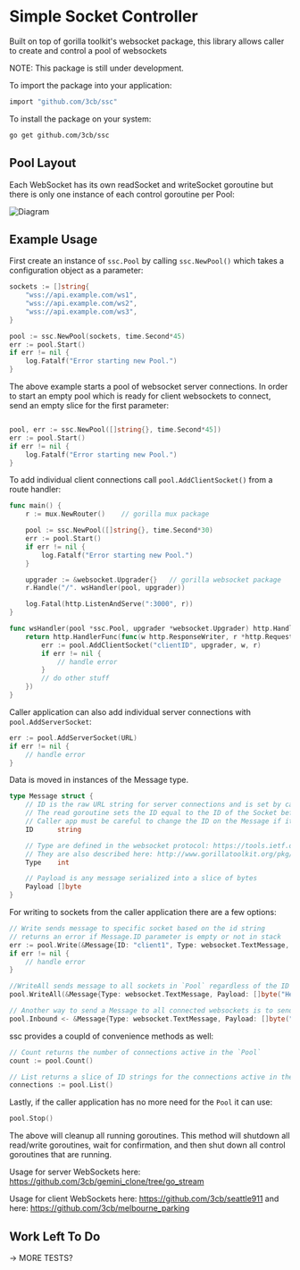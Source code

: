 # Simple Socket Controller
Built on top of gorilla toolkit's websocket package, this library allows caller to create and control a pool of websockets

NOTE: This package is still under development.

To import the package into your application:

```bash
import "github.com/3cb/ssc"
```

To install the package on your system:

```bash
go get github.com/3cb/ssc
```
## Pool Layout
Each WebSocket has its own readSocket and writeSocket goroutine but there is only one instance of each control goroutine per Pool:


![Diagram](https://images2.imgbox.com/6c/f0/Z1ax6br1_o.png?download=true)

## Example Usage

First create an instance of `ssc.Pool` by calling `ssc.NewPool()` which takes a configuration object as a parameter:
```go
sockets := []string{
    "wss://api.example.com/ws1",
    "wss://api.example.com/ws2",
    "wss://api.example.com/ws3",
}

pool := ssc.NewPool(sockets, time.Second*45)
err := pool.Start()
if err != nil {
    log.Fatalf("Error starting new Pool.")
}
```
The above example starts a pool of websocket server connections.  In order to start an empty pool which is ready for client websockets to connect, send an empty slice for the first parameter:
```go

pool, err := ssc.NewPool([]string{}, time.Second*45])
err := pool.Start()
if err != nil {
    log.Fatalf("Error starting new Pool.")
}
```
To add individual client connections call `pool.AddClientSocket()` from a route handler:

```go
func main() {
	r := mux.NewRouter()	// gorilla mux package

	pool := ssc.NewPool([]string{}, time.Second*30)
	err := pool.Start()
	if err != nil {
	    log.Fatalf("Error starting new Pool.")
	}

	upgrader := &websocket.Upgrader{}	// gorilla websocket package
	r.Handle("/". wsHandler(pool, upgrader))

	log.Fatal(http.ListenAndServe(":3000", r))
}

func wsHandler(pool *ssc.Pool, upgrader *websocket.Upgrader) http.Handler {
	return http.HandlerFunc(func(w http.ResponseWriter, r *http.Request) {
		err := pool.AddClientSocket("clientID", upgrader, w, r)
		if err != nil {
			// handle error
		}
		// do other stuff
	})
}
```
Caller application can also add individual server connections with `pool.AddServerSocket`:
```go
err := pool.AddServerSocket(URL)
if err != nil {
	// handle error
}
```
Data is moved in instances of the Message type.
```go
type Message struct {
	// ID is the raw URL string for server connections and is set by caller application for client connections.
	// The read goroutine sets the ID equal to the ID of the Socket before sending it to the pool to be sent to the outbound channel.
	// Caller app must be careful to change the ID on the Message if it needs to send it to a specific socket in a Pool of client sockets
	ID      string

	// Type are defined in the websocket protocol: https://tools.ietf.org/html/rfc6455
	// They are also described here: http://www.gorillatoolkit.org/pkg/websocket#constants
	Type    int

	// Payload is any message serialized into a slice of bytes
	Payload []byte
}
```
For writing to sockets from the caller application there are a few options:
```go
// Write sends message to specific socket based on the id string
// returns an error if Message.ID parameter is empty or not in stack
err := pool.Write(&Message{ID: "client1", Type: websocket.TextMessage, Payload: []byte("Hello!")})
if err != nil {
	// handle error
}

//WriteAll sends message to all sockets in `Pool` regardless of the ID string in Message
pool.WriteAll(&Message{Type: websocket.TextMessage, Payload: []byte("Hello!")})

// Another way to send a Message to all connected websockets is to send directly into the Pool.Inbound channel
pool.Inbound <- &Message{Type: websocket.TextMessage, Payload: []byte("Hello!")}
```
ssc provides a coupld of convenience methods as well:
```go
// Count returns the number of connections active in the `Pool`
count := pool.Count()

// List returns a slice of ID strings for the connections active in the pool
connections := pool.List()
```
Lastly, if the caller application has no more need for the `Pool` it can use:
```go
pool.Stop()
```
The above will cleanup all running goroutines.  This method will shutdown all read/write goroutines, wait for confirmation, and then shut down all control goroutines that are running.



Usage for server WebSockets here: https://github.com/3cb/gemini_clone/tree/go_stream

Usage for client WebSockets here: https://github.com/3cb/seattle911 and here: https://github.com/3cb/melbourne_parking

## Work Left To Do

-> MORE TESTS?